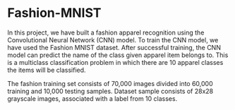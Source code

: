 # Fashion-MNIST
In this project, we have built a fashion apparel recognition using the
Convolutional Neural Network (CNN) model. To train the CNN model,
we have used the Fashion MNIST dataset. After successful training,
the CNN model can predict the name of the class given apparel item
belongs to. This is a multiclass classification problem in which there are 10
apparel classes the items will be classified.

The fashion training set consists of 70,000 images divided into 60,000
training and 10,000 testing samples. Dataset sample consists of 28x28
grayscale images, associated with a label from 10 classes.
